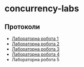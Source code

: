 # concurrency-labs

## Протоколи
- [Лабораторна робота 1](https://docs.google.com/document/d/1GF7SXGZwhzGKTcombB8prdsaGFM-mfIwOIZ70IXaGPE/edit?usp=sharing)
- [Лабораторна робота 2](https://docs.google.com/document/d/1W1POfgDDxbJMG7gBwOmyOx0BFHv5FUUClk_43OxjMKc/edit?usp=sharing)
- [Лабораторна робота 3](https://docs.google.com/document/d/1oy2ykvzgEcUqawmUZVAjZFun4QxCw4mCB9Wbltu1gQ0/edit?usp=sharing)
- [Лабораторна робота 4](https://docs.google.com/document/d/18VHGk32rKYb8XK331fr9oBUYA-JnOuTctdDe6YsHyOA/edit?usp=sharing)
- Лабораторна робота 5
